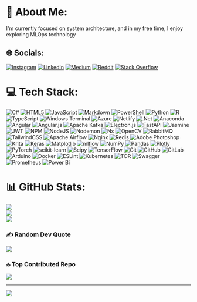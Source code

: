# 💫 About Me:
I'm currently focused on system architecture, and in my free time, I enjoy exploring MLOps technology


## 🌐 Socials:
[![Instagram](https://img.shields.io/badge/Instagram-%23E4405F.svg?logo=Instagram&logoColor=white)](https://instagram.com/abin.xo) [![LinkedIn](https://img.shields.io/badge/LinkedIn-%230077B5.svg?logo=linkedin&logoColor=white)](https://linkedin.com/in/abin-binu) [![Medium](https://img.shields.io/badge/Medium-12100E?logo=medium&logoColor=white)](https://medium.com/@AZURIIEAL) [![Reddit](https://img.shields.io/badge/Reddit-%23FF4500.svg?logo=Reddit&logoColor=white)](https://reddit.com/user/Azurieal_) [![Stack Overflow](https://img.shields.io/badge/-Stackoverflow-FE7A16?logo=stack-overflow&logoColor=white)](https://stackoverflow.com/users/azuriieal) 

# 💻 Tech Stack:
![C#](https://img.shields.io/badge/c%23-%23239120.svg?style=plastic&logo=csharp&logoColor=white) ![HTML5](https://img.shields.io/badge/html5-%23E34F26.svg?style=plastic&logo=html5&logoColor=white) ![JavaScript](https://img.shields.io/badge/javascript-%23323330.svg?style=plastic&logo=javascript&logoColor=%23F7DF1E) ![Markdown](https://img.shields.io/badge/markdown-%23000000.svg?style=plastic&logo=markdown&logoColor=white) ![PowerShell](https://img.shields.io/badge/PowerShell-%235391FE.svg?style=plastic&logo=powershell&logoColor=white) ![Python](https://img.shields.io/badge/python-3670A0?style=plastic&logo=python&logoColor=ffdd54) ![R](https://img.shields.io/badge/r-%23276DC3.svg?style=plastic&logo=r&logoColor=white) ![TypeScript](https://img.shields.io/badge/typescript-%23007ACC.svg?style=plastic&logo=typescript&logoColor=white) ![Windows Terminal](https://img.shields.io/badge/Windows%20Terminal-%234D4D4D.svg?style=plastic&logo=windows-terminal&logoColor=white) ![Azure](https://img.shields.io/badge/azure-%230072C6.svg?style=plastic&logo=microsoftazure&logoColor=white) ![Netlify](https://img.shields.io/badge/netlify-%23000000.svg?style=plastic&logo=netlify&logoColor=#00C7B7) ![.Net](https://img.shields.io/badge/.NET-5C2D91?style=plastic&logo=.net&logoColor=white) ![Anaconda](https://img.shields.io/badge/Anaconda-%2344A833.svg?style=plastic&logo=anaconda&logoColor=white) ![Angular](https://img.shields.io/badge/angular-%23DD0031.svg?style=plastic&logo=angular&logoColor=white) ![Angular.js](https://img.shields.io/badge/angular.js-%23E23237.svg?style=plastic&logo=angularjs&logoColor=white) ![Apache Kafka](https://img.shields.io/badge/Apache%20Kafka-000?style=plastic&logo=apachekafka) ![Electron.js](https://img.shields.io/badge/Electron-191970?style=plastic&logo=Electron&logoColor=white) ![FastAPI](https://img.shields.io/badge/FastAPI-005571?style=plastic&logo=fastapi) ![Jasmine](https://img.shields.io/badge/jasmine-%238A4182.svg?style=plastic&logo=jasmine&logoColor=white) ![JWT](https://img.shields.io/badge/JWT-black?style=plastic&logo=JSON%20web%20tokens) ![NPM](https://img.shields.io/badge/NPM-%23CB3837.svg?style=plastic&logo=npm&logoColor=white) ![NodeJS](https://img.shields.io/badge/node.js-6DA55F?style=plastic&logo=node.js&logoColor=white) ![Nodemon](https://img.shields.io/badge/NODEMON-%23323330.svg?style=plastic&logo=nodemon&logoColor=%BBDEAD) ![Nx](https://img.shields.io/badge/nx-143055?style=plastic&logo=nx&logoColor=white) ![OpenCV](https://img.shields.io/badge/opencv-%23white.svg?style=plastic&logo=opencv&logoColor=white) ![RabbitMQ](https://img.shields.io/badge/rabbitmq-FF6600?style=plastic&logo=rabbitmq&logoColor=white) ![TailwindCSS](https://img.shields.io/badge/tailwindcss-%2338B2AC.svg?style=plastic&logo=tailwind-css&logoColor=white) ![Apache Airflow](https://img.shields.io/badge/Apache%20Airflow-017CEE?style=plastic&logo=Apache%20Airflow&logoColor=white) ![Nginx](https://img.shields.io/badge/nginx-%23009639.svg?style=plastic&logo=nginx&logoColor=white) ![Redis](https://img.shields.io/badge/redis-%23DD0031.svg?style=plastic&logo=redis&logoColor=white) ![Adobe Photoshop](https://img.shields.io/badge/adobe%20photoshop-%2331A8FF.svg?style=plastic&logo=adobe%20photoshop&logoColor=white) ![Krita](https://img.shields.io/badge/Krita-203759?style=plastic&logo=krita&logoColor=EEF37B) ![Keras](https://img.shields.io/badge/Keras-%23D00000.svg?style=plastic&logo=Keras&logoColor=white) ![Matplotlib](https://img.shields.io/badge/Matplotlib-%23ffffff.svg?style=plastic&logo=Matplotlib&logoColor=black) ![mlflow](https://img.shields.io/badge/mlflow-%23d9ead3.svg?style=plastic&logo=numpy&logoColor=blue) ![NumPy](https://img.shields.io/badge/numpy-%23013243.svg?style=plastic&logo=numpy&logoColor=white) ![Pandas](https://img.shields.io/badge/pandas-%23150458.svg?style=plastic&logo=pandas&logoColor=white) ![Plotly](https://img.shields.io/badge/Plotly-%233F4F75.svg?style=plastic&logo=plotly&logoColor=white) ![PyTorch](https://img.shields.io/badge/PyTorch-%23EE4C2C.svg?style=plastic&logo=PyTorch&logoColor=white) ![scikit-learn](https://img.shields.io/badge/scikit--learn-%23F7931E.svg?style=plastic&logo=scikit-learn&logoColor=white) ![Scipy](https://img.shields.io/badge/SciPy-%230C55A5.svg?style=plastic&logo=scipy&logoColor=%white) ![TensorFlow](https://img.shields.io/badge/TensorFlow-%23FF6F00.svg?style=plastic&logo=TensorFlow&logoColor=white) ![Git](https://img.shields.io/badge/git-%23F05033.svg?style=plastic&logo=git&logoColor=white) ![GitHub](https://img.shields.io/badge/github-%23121011.svg?style=plastic&logo=github&logoColor=white) ![GitLab](https://img.shields.io/badge/gitlab-%23181717.svg?style=plastic&logo=gitlab&logoColor=white) ![Arduino](https://img.shields.io/badge/-Arduino-00979D?style=plastic&logo=Arduino&logoColor=white) ![Docker](https://img.shields.io/badge/docker-%230db7ed.svg?style=plastic&logo=docker&logoColor=white) ![ESLint](https://img.shields.io/badge/ESLint-4B3263?style=plastic&logo=eslint&logoColor=white) ![Kubernetes](https://img.shields.io/badge/kubernetes-%23326ce5.svg?style=plastic&logo=kubernetes&logoColor=white) ![TOR](https://img.shields.io/badge/tor-%237E4798.svg?style=plastic&logo=tor-project&logoColor=white) ![Swagger](https://img.shields.io/badge/-Swagger-%23Clojure?style=plastic&logo=swagger&logoColor=white) ![Prometheus](https://img.shields.io/badge/Prometheus-E6522C?style=plastic&logo=Prometheus&logoColor=white) ![Power Bi](https://img.shields.io/badge/power_bi-F2C811?style=plastic&logo=powerbi&logoColor=black)
# 📊 GitHub Stats:
![](https://github-readme-stats.vercel.app/api?username=AZURIIEAL&theme=tokyonight&hide_border=true&include_all_commits=true&count_private=true)<br/>
![](https://github-readme-streak-stats.herokuapp.com/?user=AZURIIEAL&theme=tokyonight&hide_border=true)<br/>
![](https://github-readme-stats.vercel.app/api/top-langs/?username=AZURIIEAL&theme=tokyonight&hide_border=true&include_all_commits=true&count_private=true&layout=compact)

### ✍️ Random Dev Quote
![](https://quotes-github-readme.vercel.app/api?type=horizontal&theme=tokyonight)

### 🔝 Top Contributed Repo
![](https://github-contributor-stats.vercel.app/api?username=AZURIIEAL&limit=5&theme=dark&combine_all_yearly_contributions=true)

---
[![](https://visitcount.itsvg.in/api?id=AZURIIEAL&icon=5&color=4)](https://visitcount.itsvg.in)

<!-- Proudly created with GPRM ( https://gprm.itsvg.in ) -->

